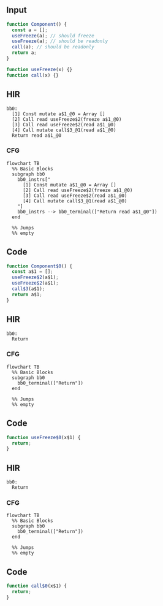 
## Input

```javascript
function Component() {
  const a = [];
  useFreeze(a); // should freeze
  useFreeze(a); // should be readonly
  call(a); // should be readonly
  return a;
}

function useFreeze(x) {}
function call(x) {}

```

## HIR

```
bb0:
  [1] Const mutate a$1_@0 = Array []
  [2] Call read useFreeze$2(freeze a$1_@0)
  [3] Call read useFreeze$2(read a$1_@0)
  [4] Call mutate call$3_@1(read a$1_@0)
  Return read a$1_@0
```

### CFG

```mermaid
flowchart TB
  %% Basic Blocks
  subgraph bb0
    bb0_instrs["
      [1] Const mutate a$1_@0 = Array []
      [2] Call read useFreeze$2(freeze a$1_@0)
      [3] Call read useFreeze$2(read a$1_@0)
      [4] Call mutate call$3_@1(read a$1_@0)
    "]
    bb0_instrs --> bb0_terminal(["Return read a$1_@0"])
  end

  %% Jumps
  %% empty
```

## Code

```javascript
function Component$0() {
  const a$1 = [];
  useFreeze$2(a$1);
  useFreeze$2(a$1);
  call$3(a$1);
  return a$1;
}

```
## HIR

```
bb0:
  Return
```

### CFG

```mermaid
flowchart TB
  %% Basic Blocks
  subgraph bb0
    bb0_terminal(["Return"])
  end

  %% Jumps
  %% empty
```

## Code

```javascript
function useFreeze$0(x$1) {
  return;
}

```
## HIR

```
bb0:
  Return
```

### CFG

```mermaid
flowchart TB
  %% Basic Blocks
  subgraph bb0
    bb0_terminal(["Return"])
  end

  %% Jumps
  %% empty
```

## Code

```javascript
function call$0(x$1) {
  return;
}

```
      